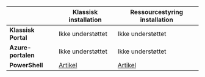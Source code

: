 |  | **Klassisk installation**  | **Ressourcestyring installation**|
|-----------------------------|-------------|---------------------|
| **Klassisk Portal**          | Ikke understøttet          | Ikke understøttet                  |
| **Azure-portalen**            | Ikke understøttet         | Ikke understøttet                  |
| **PowerShell** | [Artikel](../articles/expressroute/expressroute-howto-coexist-classic.md) | [Artikel](../articles/expressroute/expressroute-howto-coexist-resource-manager.md) |
